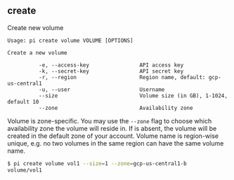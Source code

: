 create
------------------------------
Create new volume

    Usage: pi create volume VOLUME [OPTIONS]

    Create a new volume

              -e, --access-key                API access key
              -k, --secret-key                API secret key
              -r, --region                    Region name, default: gcp-us-central1
              -u, --user                      Username
              --size                          Volume size (in GB), 1-1024, default 10
              --zone                          Availability zone

Volume is zone-specific. You may use the `--zone` flag to choose which availability zone the volume will reside in. If is absent, the volume will be created in the default zone of your account. Volume name is region-wise unique, e.g. no two volumes in the same region can have the same volume name.

```sh
$ pi create volume vol1 --size=1 --zone=gcp-us-central1-b
volume/vol1
```
